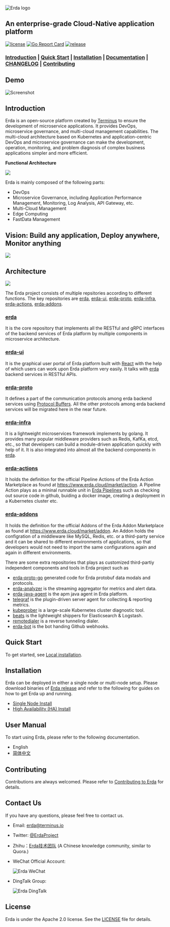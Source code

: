 ![Erda logo](./docs/assets/logo-small.jpg)

## An enterprise-grade Cloud-Native application platform

[![license](https://img.shields.io/github/license/erda-project/erda.svg)](https://github.com/erda-project/erda/blob/main/LICENSE)
[![Go Report Card](https://goreportcard.com/badge/github.com/erda-project/erda)](https://goreportcard.com/report/github.com/erda-project/erda)
[![release](https://img.shields.io/github/release/erda-project/erda/all.svg)](https://github.com/erda-project/erda/releases)
###  [Introduction](#Introduction) | [Quick Start](#Quick-Start) | [Installation](#Installation) | [Documentation](#User-Manual) | [CHANGELOG](./CHANGELOG/README.md) | [Contributing](#Contributing) 

## Demo
![Screenshot](https://static.erda.cloud/images/erda.gif)

## Introduction

Erda is an open-source platform created by [Terminus](https://www.terminus.io/) to ensure the development of microservice applications. It provides DevOps, microservice governance, and multi-cloud management capabilities. The multi-cloud architecture based on Kubernetes and application-centric DevOps and microservice governance can make the development, operation, monitoring, and problem diagnosis of complex business applications simpler and more efficient.

**Functional Architecture**

![](./docs/assets/functional_architecture.png)

Erda is mainly composed of the following parts:
- DevOps
- Microservice Governance, including Application Performance Management, Monitoring, Log Analysis, API Gateway, etc.
- Multi-Cloud Management
- Edge Computing
- FastData Management

## Vision: Build any application, Deploy anywhere, Monitor anything
![](./docs/assets/vision.png)

## Architecture

![](./docs/assets/arch.png)

The Erda project consists of multiple repsitories according to different functions. The key repositories are [erda](https://github.com/erda-project/erda), [erda-ui](https://github.com/erda-project/erda-ui), [erda-proto](https://github.com/erda-project/erda-proto), [erda-infra](https://github.com/erda-project/erda-infra), [erda-actions](https://github.com/erda-project/erda-actions), [erda-addons](https://github.com/erda-project/erda-addons).

### **[erda](https://github.com/erda-project/erda)** 

It is the core repository that implements all the RESTful and gRPC interfaces of the backend services of Erda platform by multiple components in microservice architecture. 

### **[erda-ui](https://github.com/erda-project/erda-ui)** 

It is the graphical user portal of Erda platform built with [React](https://github.com/facebook/react) with the help of which users can work upon Erda platform very easily. It talks with [erda](https://github.com/erda-project/erda) backend services in RESTful APIs.

### **[erda-proto](https://github.com/erda-project/erda-proto)** 

It defines a part of the communication protocols among erda backend services using [Protocol Buffers](https://developers.google.com/protocol-buffers). All the other protocols among erda backend services will be migrated here in the near future.

### **[erda-infra](https://github.com/erda-project/erda-infra)** 

It is a lightweight microservices framework implements by golang. It provides many popular middleware providers such as Redis, KafKa, etcd, etc.,  so that developers can build a module-driven application quickly with help of it. It is also integrated into almost all the backend components in [erda](https://github.com/erda-project/erda). 

### **[erda-actions](https://github.com/erda-project/erda-actions)**

It holds the definition for the official Pipeline Actions of the Erda Action Marketplace as found at https://www.erda.cloud/market/action. A Pipeline Action plays as a mininal runnable unit in [Erda Pipelines](https://docs.erda.cloud/latest/manual/dop/concepts/pipeline.html) such as checking out source code in github, buiding a docker image, creating a deployment in a Kubernetes cluster etc.

### **[erda-addons](https://github.com/erda-project/erda-addons)** 

It holds the definition for the official Addons of the Erda Addon Marketplace as found at https://www.erda.cloud/market/addon. An Addon holds the configration of a middleware like MySQL, Redis, etc. or a third-party service and it can be shared to different environments of applications, so that developers would not need to import the same configurations again and again in different environments.

There are some extra repositories that plays as customized third-partiy independent components and tools in Erda project such as 
* [erda-proto-go](https://github.com/erda-project/erda-proto-go) generated code for Erda protobuf data modals and protocols.
* [erda-analyzer](https://github.com/erda-project/erda-analyzer) is the streaming aggregator for metrics and alert data.
* [erda-java-agent](https://github.com/erda-project/erda-java-agent) is the apm java agent in Erda platform.
* [telegraf](https://github.com/erda-project/telegraf) is the plugin-driven server agent for collecting & reporting metrics.
* [kubeprober](https://github.com/erda-project/kubeprober) is a large-scale Kubernetes cluster diagnostic tool.
* [beats](https://github.com/erda-project/beats) is the lightweight shippers for Elasticsearch & Logstash.
* [remotedialer](https://github.com/erda-project/remotedialer) is a reverse tunneling dialer.
* [erda-bot](https://github.com/erda-project/erda-bot) is the bot handing Github webhooks.

## Quick Start

To get started, see [Local installation](https://docs.erda.cloud/latest/manual/install/docker-install.html).

## Installation

Erda can be deployed in either a single node or multi-node setup. Please download binaries of [Erda release](https://github.com/erda-project/erda/releases) and refer to the following for guides on how to get Erda up and running.
- [Single Node Install](https://docs.erda.cloud/latest/manual/install/helm-install.html)
- [High Availability (HA) Install](https://docs.erda.cloud/latest/manual/install/high-availability.html)

## User Manual

To start using Erda, please refer to the following documentation.

- English
- [简体中文](https://docs.erda.cloud)

## Contributing

Contributions are always welcomed. Please refer to [Contributing to Erda](CONTRIBUTING.md) for details.

## Contact Us

If you have any questions, please feel free to contact us.

- Email: erda@terminus.io
- Twitter: [@ErdaProject](https://twitter.com/ErdaProject)
- Zhihu：[Erda技术团队](https://www.zhihu.com/people/erda-project) (A Chinese knowledge community, similar to Quora.)
- WeChat Official Account:

    ![Erda WeChat](./docs/assets/wechat-small.jpg)
- DingTalk Group:
  
    ![Erda DingTalk](./docs/assets/dingtalk.png)

## License

Erda is under the Apache 2.0 license. See the [LICENSE](LICENSE) file for details.
